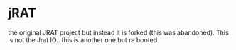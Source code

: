 # jRAT
the original JRAT project but instead it is forked (this was abandoned). This is not the Jrat IO.. this is another one  but re booted
